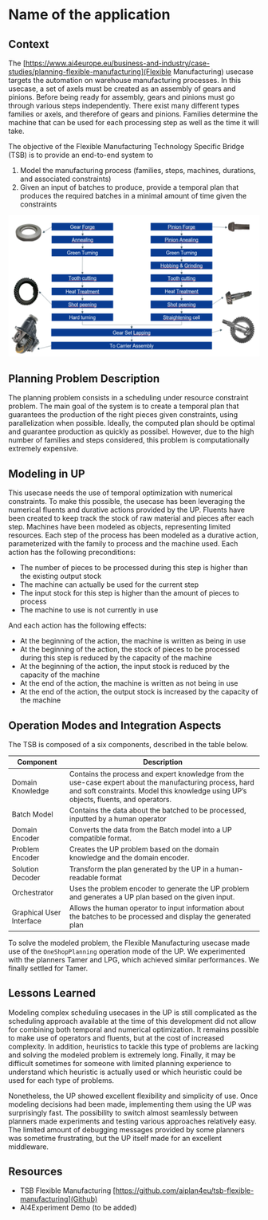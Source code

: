 # Name of the application 

## Context

The [https://www.ai4europe.eu/business-and-industry/case-studies/planning-flexible-manufacturing](Flexible Manufacturing) usecase targets the automation on warehouse manufacturing processes. In this usecase, a set of axels must be created as an assembly of gears and pinions. Before being ready for assembly, gears and pinions must go through various steps independently. There exist many different types families or axels, and therefore of gears and pinions.  Families determine the machine that can be used for each processing step as well as the time it will take. 

The objective of the Flexible Manufacturing Technology Specific Bridge (TSB) is to provide an end-to-end system to 
1. Model the manufacturing process (families, steps, machines, durations, and associated constraints)
2. Given an input of batches to produce, provide a temporal plan that produces the required batches in a minimal amount of time given the constraints

![illustration of the flexible manufacturing process](./img/flexible_manufacturing.png)


## Planning Problem Description

The planning problem consists in a scheduling under resource constraint problem. The main goal of the system is to create a temporal plan that guarantees the production of the right pieces given constraints, using parallelization when possible. Ideally, the computed plan should be optimal and guarantee production as quickly as possibel. However, due to the high number of families and steps considered, this problem is computationally extremely expensive. 


## Modeling in UP

This usecase needs the use of temporal optimization with numerical constraints. To make this possible, the usecase has been leveraging the numerical fluents and durative actions provided by the UP. Fluents have been created to keep track the stock of raw material and pieces after each step. Machines have been modeled as objects, representing limited resources. Each step of the process has been modeled as a durative action, parameterized with the family to process and the machine used. Each action has the following preconditions: 
 - The number of pieces to be processed during this step is higher than the existing output stock
 - The machine can actually be used for the current step
 - The input stock for this step is higher than the amount of pieces to process
 - The machine to use is not currently in use

And each action has the following effects: 
 - At the beginning of the action, the machine is written as being in use
 - At the beginning of the action, the stock of pieces to be processed during this step is reduced by the capacity of the machine
 - At the beginning of the action, the input stock is reduced by the capacity of the machine
 - At the end of the action, the machine is written as not being in use
 - At the end of the action, the output stock is increased by the capacity of the machine


## Operation Modes and Integration Aspects

The TSB is composed of a six components, described in the table below. 

| Component | Description |
|-----------|-------------|
| Domain Knowledge | Contains the process and expert knowledge from the use-case expert about the manufacturing process, hard and soft constraints. Model this knowledge using UP’s objects, fluents, and operators.|
| Batch Model | Contains the data about the batched to be processed, inputted by a human operator | 
| Domain Encoder | Converts the data from the Batch model into a UP compatible format. |
| Problem Encoder | Creates the UP problem based on the domain knowledge and the domain encoder.| 
| Solution Decoder | Transform the plan generated by the UP in a human-readable format | 
| Orchestrator | Uses the problem encoder to generate the UP problem and generates a UP plan based on the given input. |
| Graphical User Interface | Allows the human operator to input information about the batches to be processed and display the generated plan |

To solve the modeled problem, the Flexible Manufacturing usecase made use of the `OneShopPlanning` operation mode of the UP. We experimented with the planners Tamer and LPG, which achieved similar performances. We finally settled for Tamer. 


## Lessons Learned

Modeling complex scheduling usecases in the UP is still complicated as the scheduling approach available at the time of this development did not allow for combining both temporal and numerical optimization. It remains possible to make use of operators and fluents, but at the cost of increased complexity. In addition, heuristics to tackle this type of problems are lacking and solving the modeled problem is extremely long. Finally, it may be difficult sometimes for someone with limited planning experience to understand which heuristic is actually used or which heuristic could be used for each type of problems. 

Nonetheless, the UP showed excellent flexibility and simplicity of use. Once modeling decisions had been made, implementing them using the UP was surprisingly fast. The possibility to switch almost seamlessly between planners made experiments and testing various approaches relatively easy. The limited amount of debugging messages provided by some planners was sometime frustrating, but the UP itself made for an excellent middleware. 


## Resources
- TSB Flexible Manufacturing [https://github.com/aiplan4eu/tsb-flexible-manufacturing](Github)
- AI4Experiment Demo (to be added)
